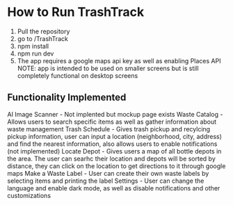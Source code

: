 # How to Run TrashTrack

1. Pull the repository
1. go to /TrashTrack
2. npm install
3. npm run dev
4. The app requires a google maps api key as well as enabling Places API
NOTE: app is intended to be used on smaller screens but is still completely functional on desktop screens

## Functionality Implemented

AI Image Scanner - Not implented but mockup page exists
Waste Catalog - Allows users to search specific items as well as gather information about waste management
Trash Schedule - Gives trash pickup and recylcing pickup information, user can input a location (neighborhood, city, address) and find the nearest information, also allows users to enable notifications (not implemented)
Locate Depot - Gives users a map of all bottle depots in the area. The user can searhc their location and depots will be sorted by distance, they can click on the location to get directions to it through google maps
Make a Waste Label - User can create their own waste labels by selecting items and printing the label
Settings - User can change the language and enable dark mode, as well as disable notifications and other customizations
